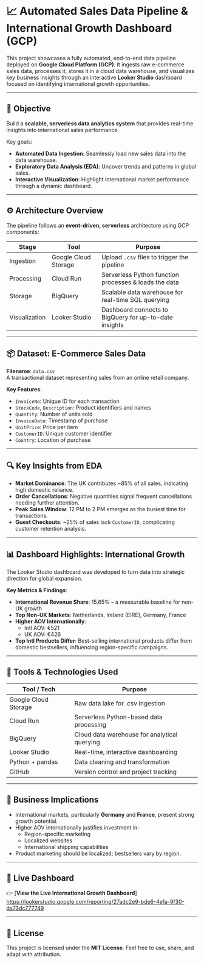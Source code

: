 # 📈 Automated Sales Data Pipeline & International Growth Dashboard (GCP)

This project showcases a fully automated, end-to-end data pipeline deployed on **Google Cloud Platform (GCP)**. It ingests raw e-commerce sales data, processes it, stores it in a cloud data warehouse, and visualizes key business insights through an interactive **Looker Studio** dashboard focused on identifying international growth opportunities.

---

## 📌 Objective

Build a **scalable, serverless data analytics system** that provides real-time insights into international sales performance.

Key goals:

- **Automated Data Ingestion**: Seamlessly load new sales data into the data warehouse.
- **Exploratory Data Analysis (EDA)**: Uncover trends and patterns in global sales.
- **Interactive Visualization**: Highlight international market performance through a dynamic dashboard.

---

## ⚙️ Architecture Overview

The pipeline follows an **event-driven, serverless** architecture using GCP components:

| Stage          | Tool                    | Purpose                                                 |
|----------------|-------------------------|---------------------------------------------------------|
| Ingestion      | Google Cloud Storage    | Upload `.csv` files to trigger the pipeline             |
| Processing     | Cloud Run               | Serverless Python function processes & loads the data   |
| Storage        | BigQuery                | Scalable data warehouse for real-time SQL querying      |
| Visualization  | Looker Studio           | Dashboard connects to BigQuery for up-to-date insights  |

---

## 📦 Dataset: E-Commerce Sales Data

**Filename**: `data.csv`  
A transactional dataset representing sales from an online retail company.

**Key Features**:

- `InvoiceNo`: Unique ID for each transaction
- `StockCode`, `Description`: Product identifiers and names
- `Quantity`: Number of units sold
- `InvoiceDate`: Timestamp of purchase
- `UnitPrice`: Price per item
- `CustomerID`: Unique customer identifier
- `Country`: Location of purchase

---

## 🔍 Key Insights from EDA

- **Market Dominance**: The UK contributes ~85% of all sales, indicating high domestic reliance.
- **Order Cancellations**: Negative quantities signal frequent cancellations needing further attention.
- **Peak Sales Window**: 12 PM to 2 PM emerges as the busiest time for transactions.
- **Guest Checkouts**: ~25% of sales lack `CustomerID`, complicating customer retention analysis.

---

## 📊 Dashboard Highlights: International Growth

The Looker Studio dashboard was developed to turn data into strategic direction for global expansion.

**Key Metrics & Findings**:

- **International Revenue Share**: 15.65% – a measurable baseline for non-UK growth
- **Top Non-UK Markets**: Netherlands, Ireland (EIRE), Germany, France
- **Higher AOV Internationally**: 
  - Intl AOV: €521  
  - UK AOV: €426
- **Top Intl Products Differ**: Best-selling international products differ from domestic bestsellers, influencing region-specific campaigns.

---

## 🧠 Tools & Technologies Used

| Tool / Tech         | Purpose                                      |
|---------------------|----------------------------------------------|
| Google Cloud Storage| Raw data lake for .csv ingestion             |
| Cloud Run           | Serverless Python-based data processing      |
| BigQuery            | Cloud data warehouse for analytical querying |
| Looker Studio       | Real-time, interactive dashboarding          |
| Python + pandas     | Data cleaning and transformation             |
| GitHub              | Version control and project tracking         |

---

## 🧩 Business Implications

- International markets, particularly **Germany** and **France**, present strong growth potential.
- Higher AOV internationally justifies investment in:
  - Region-specific marketing
  - Localized websites
  - International shipping capabilities
- Product marketing should be localized; bestsellers vary by region.

---

## 🔗 Live Dashboard

👉 [**View the Live International Growth Dashboard**] https://lookerstudio.google.com/reporting/27adc2e9-bde6-4e1a-9f30-da73dc777749

---

## 📝 License

This project is licensed under the **MIT License**. Feel free to use, share, and adapt with attribution.
